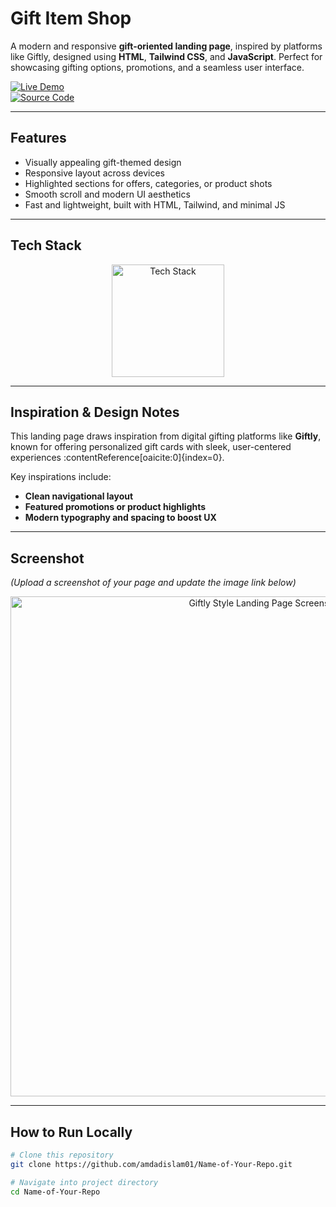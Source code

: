 #  Gift Item Shop

A modern and responsive **gift-oriented landing page**, inspired by platforms like Giftly, designed using **HTML**, **Tailwind CSS**, and **JavaScript**. Perfect for showcasing gifting options, promotions, and a seamless user interface.

[![Live Demo](https://img.shields.io/badge/🚀_Live_Demo-00C7B7?style=for-the-badge&logo=netlify&logoColor=white)](https://giftly-01.netlify.app/)  
[![Source Code](https://img.shields.io/badge/💻_Source_Code-181717?style=for-the-badge&logo=github&logoColor=white)](https://github.com/amdadislam01/?tab=repositories)

---

##  Features

-  Visually appealing gift-themed design
-  Responsive layout across devices
-  Highlighted sections for offers, categories, or product shots
-  Smooth scroll and modern UI aesthetics
-  Fast and lightweight, built with HTML, Tailwind, and minimal JS

---

##  Tech Stack

<p align="center">
  <img src="https://skillicons.dev/icons?i=html,css,tailwindcss,js" alt="Tech Stack" width="180"/>
</p>

---

##  Inspiration & Design Notes

This landing page draws inspiration from digital gifting platforms like **Giftly**, known for offering personalized gift cards with sleek, user-centered experiences :contentReference[oaicite:0]{index=0}.

Key inspirations include:
- **Clean navigational layout**  
- **Featured promotions or product highlights**  
- **Modern typography and spacing to boost UX**

---

##  Screenshot

*(Upload a screenshot of your page and update the image link below)*

<p align="center">
  <img src="https://i.postimg.cc/YOUR_IMAGE_LINK.png" alt="Giftly Style Landing Page Screenshot" width="800"/>
</p>

---

##  How to Run Locally

```bash
# Clone this repository
git clone https://github.com/amdadislam01/Name-of-Your-Repo.git

# Navigate into project directory
cd Name-of-Your-Repo


